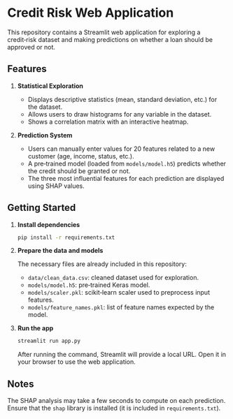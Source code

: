 # Credit Risk Web Application

This repository contains a Streamlit web application for exploring a credit‑risk dataset and making predictions on whether a loan should be approved or not.

## Features

1. **Statistical Exploration**
   - Displays descriptive statistics (mean, standard deviation, etc.) for the dataset.
   - Allows users to draw histograms for any variable in the dataset.
   - Shows a correlation matrix with an interactive heatmap.

2. **Prediction System**
   - Users can manually enter values for 20 features related to a new customer (age, income, status, etc.).
   - A pre‑trained model (loaded from `models/model.h5`) predicts whether the credit should be granted or not.
   - The three most influential features for each prediction are displayed using SHAP values.

## Getting Started

1. **Install dependencies**

   ```bash
   pip install -r requirements.txt
   ```

2. **Prepare the data and models**

   The necessary files are already included in this repository:

   - `data/clean_data.csv`: cleaned dataset used for exploration.
   - `models/model.h5`: pre‑trained Keras model.
   - `models/scaler.pkl`: scikit‑learn scaler used to preprocess input features.
   - `models/feature_names.pkl`: list of feature names expected by the model.

3. **Run the app**

   ```bash
   streamlit run app.py
   ```

   After running the command, Streamlit will provide a local URL. Open it in your browser to use the web application.

## Notes

The SHAP analysis may take a few seconds to compute on each prediction. Ensure that the `shap` library is installed (it is included in `requirements.txt`).